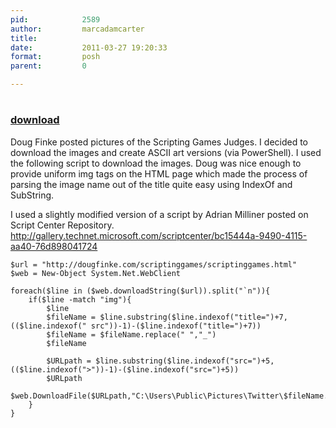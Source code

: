 ```yaml
---
pid:            2589
author:         marcadamcarter
title:          
date:           2011-03-27 19:20:33
format:         posh
parent:         0

---
```


# 

### [download](//scripts/2589.ps1)

Doug Finke posted pictures of the Scripting Games Judges.  I decided to download the images and create ASCII art versions (via PowerShell).
I used the following script to download the images.  Doug was nice enough to provide uniform img tags on the HTML page which made the process of parsing the image name out of the title quite easy using IndexOf and SubString.

I used a slightly modified version of a script by Adrian Milliner posted on Script Center Repository.
http://gallery.technet.microsoft.com/scriptcenter/bc15444a-9490-4115-aa40-76d898041724

```posh
$url = "http://dougfinke.com/scriptinggames/scriptinggames.html"
$web = New-Object System.Net.WebClient

foreach($line in ($web.downloadString($url)).split("`n")){
    if($line -match "img"){ 
        $line
        $fileName = $line.substring($line.indexof("title=")+7,(($line.indexof(" src"))-1)-($line.indexof("title=")+7))
        $fileName = $fileName.replace(" ","_")
        $fileName
        
        $URLpath = $line.substring($line.indexof("src=")+5,(($line.indexof(">"))-1)-($line.indexof("src=")+5))
        $URLpath
        $web.DownloadFile($URLpath,"C:\Users\Public\Pictures\Twitter\$fileName.jpg")
    }
}


```
